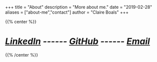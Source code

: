 +++
title = "About"
description = "More about me."
date = "2019-02-28"
aliases = ["about-me","contact"]
author = "Claire Boals"
+++

{{% center %}}

# _[LinkedIn](https://www.linkedin.com/in/claireboals/) ------ [GitHub](https://github.com/claireboals) ------ [Email](mailto:claireboals@gmail.com)_

{{% /center %}}



